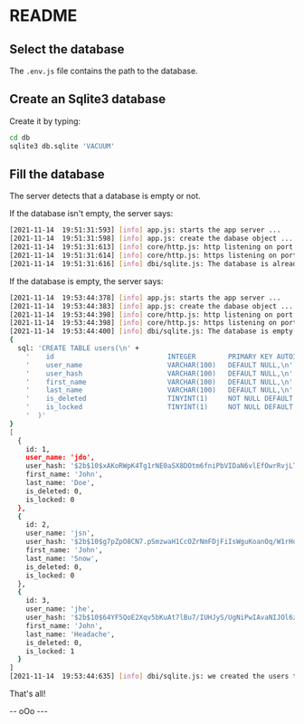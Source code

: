 # README

## Select the database

  The `.env.js` file contains the path to the database.



## Create an Sqlite3 database

Create it by typing:

```bash
cd db
sqlite3 db.sqlite 'VACUUM'
```


## Fill the database

The server detects that a database is empty or not.

If the database isn't empty, the server says:

```bash
[2021-11-14  19:51:31:593] [info] app.js: starts the app server ...
[2021-11-14  19:51:31:598] [info] app.js: create the dabase object ...
[2021-11-14  19:51:31:613] [info] core/http.js: http listening on port 1080.
[2021-11-14  19:51:31:614] [info] core/http.js: https listening on port 1443.
[2021-11-14  19:51:31:616] [info] dbi/sqlite.js: The database is already filled.
```

If the database is empty, the server says:

```bash
[2021-11-14  19:53:44:378] [info] app.js: starts the app server ...
[2021-11-14  19:53:44:383] [info] app.js: create the dabase object ...
[2021-11-14  19:53:44:398] [info] core/http.js: http listening on port 1080.
[2021-11-14  19:53:44:398] [info] core/http.js: https listening on port 1443.
[2021-11-14  19:53:44:400] [info] dbi/sqlite.js: The database is empty.)
{
  sql: 'CREATE TABLE users(\n' +
    '    id                            INTEGER        PRIMARY KEY AUTOINCREMENT,\n' +
    '    user_name                     VARCHAR(100)   DEFAULT NULL,\n' +
    '    user_hash                     VARCHAR(100)   DEFAULT NULL,\n' +
    '    first_name                    VARCHAR(100)   DEFAULT NULL,\n' +
    '    last_name                     VARCHAR(100)   DEFAULT NULL,\n' +
    '    is_deleted                    TINYINT(1)     NOT NULL DEFAULT 0,\n' +
    '    is_locked                     TINYINT(1)     NOT NULL DEFAULT 0\n' +
    '  )'
}
[
  {
    id: 1,
    user_name: 'jdo',
    user_hash: '$2b$10$xAKoRWpK4Tg1rNE0aSX8DOtm6fniPbVIDaN6vlEfOwrRvjLTj4k1m',
    first_name: 'John',
    last_name: 'Doe',
    is_deleted: 0,
    is_locked: 0
  },
  {
    id: 2,
    user_name: 'jsn',
    user_hash: '$2b$10$g7pZpO8CN7.pSmzwaH1CcOZrNmFDjFiIsWguKoanOq/W1rHoKpQXS',
    first_name: 'John',
    last_name: 'Snow',
    is_deleted: 0,
    is_locked: 0
  },
  {
    id: 3,
    user_name: 'jhe',
    user_hash: '$2b$10$64YF5QoE2Xqv5bKuAt7lBu7/IUHJyS/UgNiPwIAvaNIJOl6zh2zUa',
    first_name: 'John',
    last_name: 'Headache',
    is_deleted: 0,
    is_locked: 1
  }
]
[2021-11-14  19:53:44:635] [info] dbi/sqlite.js: we created the users table.)
```

That's all!

-- oOo ---
